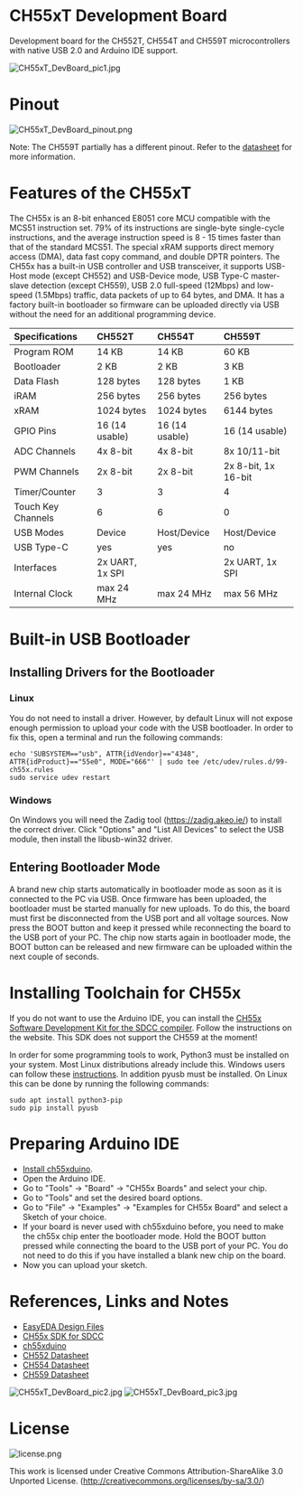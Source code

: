 # CH55xT Development Board
Development board for the CH552T, CH554T and CH559T microcontrollers with native USB 2.0 and Arduino IDE support.

![CH55xT_DevBoard_pic1.jpg](https://raw.githubusercontent.com/wagiminator/Development-Boards/main/CH55xT_DevBoard/documentation/CH55xT_DevBoard_pic1.jpg)

# Pinout
![CH55xT_DevBoard_pinout.png](https://raw.githubusercontent.com/wagiminator/Development-Boards/main/CH55xT_DevBoard/documentation/CH55xT_DevBoard_pinout.png)

Note: The CH559T partially has a different pinout. Refer to the [datasheet](http://www.wch-ic.com/downloads/CH559DS1_PDF.html) for more information.

# Features of the CH55xT
The CH55x is an 8-bit enhanced E8051 core MCU compatible with the MCS51 instruction set. 79% of its instructions are single-byte single-cycle instructions, and the average instruction speed is 8 - 15 times faster than that of the standard MCS51. The special xRAM supports direct memory access (DMA), data fast copy command, and double DPTR pointers. The CH55x has a built-in USB controller and USB transceiver, it supports USB-Host mode (except CH552) and USB-Device mode, USB Type-C master-slave detection (except CH559), USB 2.0 full-speed (12Mbps) and low-speed (1.5Mbps) traffic, data packets of up to 64 bytes, and DMA. It has a factory built-in bootloader so firmware can be uploaded directly via USB without the need for an additional programming device.

 Specifications |  CH552T |  CH554T |  CH559T 
:-------------- | :------ | :------ | :------ 
Program ROM  | 14 KB | 14 KB | 60 KB
Bootloader | 2 KB | 2 KB | 3 KB
Data Flash | 128 bytes | 128 bytes | 1 KB
iRAM | 256 bytes | 256 bytes | 256 bytes 
xRAM | 1024 bytes | 1024 bytes | 6144 bytes
GPIO Pins | 16 (14 usable) | 16 (14 usable) | 16 (14 usable)
ADC Channels | 4x 8-bit | 4x 8-bit | 8x 10/11-bit
PWM Channels | 2x 8-bit | 2x 8-bit | 2x 8-bit, 1x 16-bit
Timer/Counter | 3 | 3 | 4
Touch Key Channels | 6 | 6 | 0
USB Modes | Device | Host/Device | Host/Device
USB Type-C | yes | yes | no
Interfaces | 2x UART, 1x SPI | | 2x UART, 1x SPI | 2x UART, 2x SPI 
Internal Clock | max 24 MHz | max 24 MHz | max 56 MHz 

# Built-in USB Bootloader
## Installing Drivers for the Bootloader
### Linux
You do not need to install a driver. However, by default Linux will not expose enough permission to upload your code with the USB bootloader. In order to fix this, open a terminal and run the following commands:

```
echo 'SUBSYSTEM=="usb", ATTR{idVendor}=="4348", ATTR{idProduct}=="55e0", MODE="666"' | sudo tee /etc/udev/rules.d/99-ch55x.rules
sudo service udev restart
```

### Windows
On Windows you will need the Zadig tool (https://zadig.akeo.ie/) to install the correct driver. Click "Options" and "List All Devices" to select the USB module, then install the libusb-win32 driver.

## Entering Bootloader Mode
A brand new chip starts automatically in bootloader mode as soon as it is connected to the PC via USB. Once firmware has been uploaded, the bootloader must be started manually for new uploads. To do this, the board must first be disconnected from the USB port and all voltage sources. Now press the BOOT button and keep it pressed while reconnecting the board to the USB port of your PC. The chip now starts again in bootloader mode, the BOOT button can be released and new firmware can be uploaded within the next couple of seconds.

# Installing Toolchain for CH55x
If you do not want to use the Arduino IDE, you can install the [CH55x Software Development Kit for the SDCC compiler](https://github.com/Blinkinlabs/ch554_sdcc). Follow the instructions on the website. This SDK does not support the CH559 at the moment!

In order for some programming tools to work, Python3 must be installed on your system. Most Linux distributions already include this. Windows users can follow these [instructions](https://www.pythontutorial.net/getting-started/install-python/). In addition pyusb must be installed. On Linux this can be done by running the following commands:

```
sudo apt install python3-pip
sudo pip install pyusb
```

# Preparing Arduino IDE
- [Install ch55xduino](https://github.com/DeqingSun/ch55xduino).
- Open the Arduino IDE.
- Go to "Tools" -> "Board" -> "CH55x Boards" and select your chip.
- Go to "Tools" and set the desired board options.
- Go to "File" -> "Examples" -> "Examples for CH55x Board" and select a Sketch of your choice.
- If your board is never used with ch55xduino before, you need to make the ch55x chip enter the bootloader mode. Hold the BOOT button pressed while connecting the board to the USB port of your PC. You do not need to do this if you have installed a blank new chip on the board.
- Now you can upload your sketch.

# References, Links and Notes
- [EasyEDA Design Files](https://oshwlab.com/wagiminator/ch55xt-development-board)
- [CH55x SDK for SDCC](https://github.com/Blinkinlabs/ch554_sdcc)
- [ch55xduino](https://github.com/DeqingSun/ch55xduino)
- [CH552 Datasheet](http://www.wch-ic.com/downloads/CH552DS1_PDF.html)
- [CH554 Datasheet](http://www.wch-ic.com/downloads/CH554DS1_PDF.html)
- [CH559 Datasheet](http://www.wch-ic.com/downloads/CH559DS1_PDF.html)

![CH55xT_DevBoard_pic2.jpg](https://raw.githubusercontent.com/wagiminator/Development-Boards/main/CH55xT_DevBoard/documentation/CH55xT_DevBoard_pic2.jpg)
![CH55xT_DevBoard_pic3.jpg](https://raw.githubusercontent.com/wagiminator/Development-Boards/main/CH55xT_DevBoard/documentation/CH55xT_DevBoard_pic3.jpg)

# License

![license.png](https://i.creativecommons.org/l/by-sa/3.0/88x31.png)

This work is licensed under Creative Commons Attribution-ShareAlike 3.0 Unported License. 
(http://creativecommons.org/licenses/by-sa/3.0/)
